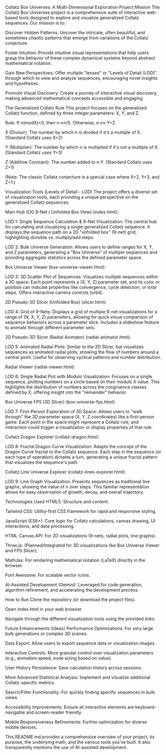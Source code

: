 Collatz Box Universes: A Multi-Dimensional Exploration
Project Mission
The Collatz Box Universes project is a comprehensive suite of interactive web-based tools designed to explore and visualize generalized Collatz sequences. Our mission is to:

Discover Hidden Patterns: Uncover the intricate, often beautiful, and sometimes chaotic patterns that emerge from variations of the Collatz conjecture.

Foster Intuition: Provide intuitive visual representations that help users grasp the behavior of these complex dynamical systems beyond abstract mathematical notation.

Gain New Perspectives: Offer multiple "lenses" or "Levels of Detail (LOD)" through which to view and analyze sequences, encouraging novel insights and hypotheses.

Promote Visual Discovery: Create a journey of interactive visual discovery, making advanced mathematical concepts accessible and engaging.

The Generalized Collatz Rule
This project focuses on the generalized Collatz function, defined by three integer parameters: X, Y, and Z.

Rule: If n(modX)=0, then n→n/X. Otherwise, n→n⋅Y+Z.

X (Divisor): The number by which n is divided if it's a multiple of X. (Standard Collatz uses X=2)

Y (Multiplier): The number by which n is multiplied if it's not a multiple of X. (Standard Collatz uses Y=3)

Z (Additive Constant): The number added to n⋅Y. (Standard Collatz uses Z=1)

(Note: The classic Collatz conjecture is a special case where X=2, Y=3, and Z=1.)

Visualization Tools (Levels of Detail - LOD)
The project offers a diverse set of visualization tools, each providing a unique perspective on the generalized Collatz sequences:

Main Hub (OG 9-Net / Unfolded Box View) (index.html):

LOD 1: Single Sequence Calculation & 9-Net Visualization: The central hub for calculating and visualizing a single generalized Collatz sequence. It displays the sequence path on a 2D "unfolded box" (9-net) grid, highlighting divisible vs. multiply/add steps.

LOD 2: Bulk Universe Generation: Allows users to define ranges for X, Y, and Z parameters, generating a "Box Universe" of multiple sequences and providing aggregate statistics across the defined parameter space.

Box Universe Viewer (box-universe-viewer.html):

LOD 3: 3D Scatter Plot of Sequences: Visualizes multiple sequences within a 3D space. Each point represents a (X, Y, Z) parameter set, and its color or position can indicate properties like convergence, cycle detection, or total steps. Offers interactive camera controls (orbit).

2D Pseudo-3D Slicer (Unfolded Box) (slicer.html):

LOD 4: Grid of 9-Nets: Displays a grid of multiple 9-net visualizations for a range of (N, X, Y, Z) parameters, allowing for quick visual comparison of sequence behaviors across a parameter slice. Includes a slideshow feature to animate through different parameter sets.

2D Pseudo-3D Slicer (Radial Animator) (radial-animator.html):

LOD 5: Animated Radial Plots: Similar to the 2D Slicer, but visualizes sequences as animated radial plots, showing the flow of numbers around a central point. Useful for observing cyclical patterns and number distribution.

Radial Viewer (radial-viewer.html):

LOD 6: Single Radial Plot with Modulo Visualization: Focuses on a single sequence, plotting numbers on a circle based on their modulo X value. This highlights the distribution of numbers across the congruence classes defined by X, offering insight into the "remainder" behavior.

Box Universe FPS (3D Slicer) (box-universe-fps.html):

LOD 7: First-Person Exploration of 3D Space: Allows users to "walk through" the 3D parameter space (X, Y, Z coordinates) like a first-person game. Each point in the space might represent a Collatz rule, and interaction could trigger a visualization or display properties of that rule.

Collatz Dragon Explorer (collatz-dragon.html):

LOD 8: Fractal Dragon Curve Visualization: Adapts the concept of the Dragon Curve fractal to the Collatz sequence. Each step in the sequence (or each type of operation) dictates a turn, generating a unique fractal pattern that visualizes the sequence's path.

Collatz Line Universe Explorer (collatz-lines-explorer.html):

LOD 9: Line Graph Visualization: Presents sequences as traditional line graphs, showing the value of n over steps. This familiar representation allows for easy observation of growth, decay, and overall trajectory.

Technologies Used
HTML5: Structure and content.

Tailwind CSS: Utility-first CSS framework for rapid and responsive styling.

JavaScript (ES6+): Core logic for Collatz calculations, canvas drawing, UI interactions, and data processing.

HTML Canvas API: For 2D visualizations (9-nets, radial plots, line graphs).

Three.js: (Planned/Integrated for 3D visualizations like Box Universe Viewer and FPS Slicer).

MathJax: For rendering mathematical notation (LaTeX) directly in the browser.

Font Awesome: For scalable vector icons.

AI-Assisted Development (Gemini): Leveraged for code generation, algorithm refinement, and accelerating the development process.

How to Run
Clone the repository (or download the project files).

Open index.html in your web browser.

Navigate through the different visualization tools using the provided links.

Future Enhancements (Ideas)
Performance Optimizations: For very large bulk generations or complex 3D scenes.

Data Export: Allow users to export sequence data or visualization images.

Interactive Controls: More granular control over visualization parameters (e.g., animation speed, node sizing based on value).

User History Persistence: Save calculation history across sessions.

More Advanced Statistical Analysis: Implement and visualize additional Collatz-specific metrics.

Search/Filter Functionality: For quickly finding specific sequences in bulk views.

Accessibility Improvements: Ensure all interactive elements are keyboard-navigable and screen-reader friendly.

Mobile Responsiveness Refinements: Further optimization for diverse mobile devices.

This README.md provides a comprehensive overview of your project, its purpose, the underlying math, and the various tools you've built. It also transparently mentions the use of AI-assisted development.
